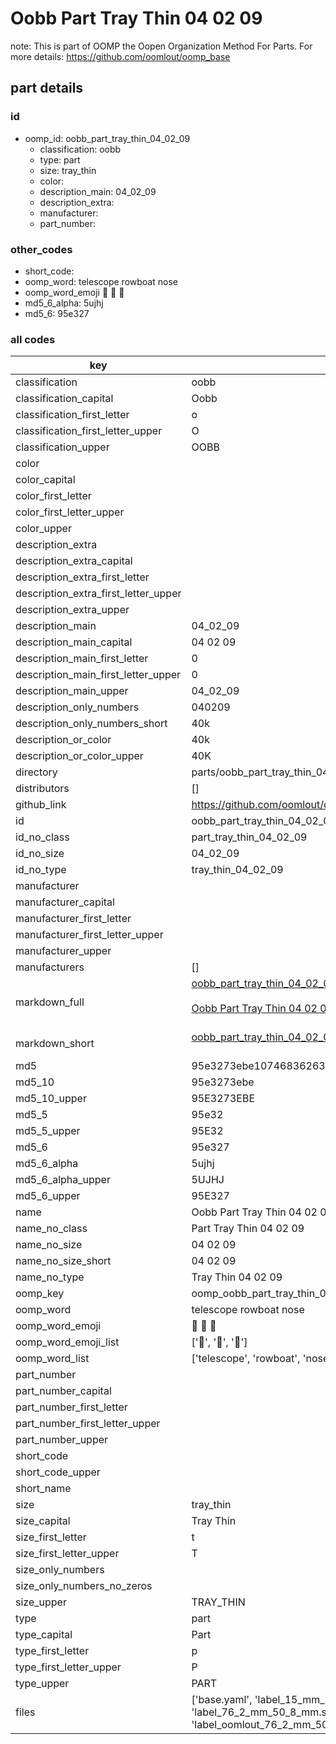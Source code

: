 # Oobb Part Tray Thin 04 02 09  

note: This is part of OOMP the Oopen Organization Method For Parts. For more details: https://github.com/oomlout/oomp_base

##  part details





### id
* oomp_id: oobb_part_tray_thin_04_02_09
  * classification: oobb
  * type: part
  * size: tray_thin
  * color: 
  * description_main: 04_02_09
  * description_extra: 
  * manufacturer: 
  * part_number: 

### other_codes
* short_code: 
* oomp_word: telescope rowboat nose
* oomp_word_emoji :telescope: :rowboat: :nose:
* md5_6_alpha: 5ujhj
* md5_6: 95e327

### all codes 
| key | value |  
| --- | --- |  
| classification | oobb |  
| classification_capital | Oobb |  
| classification_first_letter | o |  
| classification_first_letter_upper | O |  
| classification_upper | OOBB |  
| color |  |  
| color_capital |  |  
| color_first_letter |  |  
| color_first_letter_upper |  |  
| color_upper |  |  
| description_extra |  |  
| description_extra_capital |  |  
| description_extra_first_letter |  |  
| description_extra_first_letter_upper |  |  
| description_extra_upper |  |  
| description_main | 04_02_09 |  
| description_main_capital | 04 02 09 |  
| description_main_first_letter | 0 |  
| description_main_first_letter_upper | 0 |  
| description_main_upper | 04_02_09 |  
| description_only_numbers | 040209 |  
| description_only_numbers_short | 40k |  
| description_or_color | 40k |  
| description_or_color_upper | 40K |  
| directory | parts/oobb_part_tray_thin_04_02_09 |  
| distributors | [] |  
| github_link | https://github.com/oomlout/oomlout_oomp_part_src/tree/main/parts/oobb_part_tray_thin_04_02_09/working |  
| id | oobb_part_tray_thin_04_02_09 |  
| id_no_class | part_tray_thin_04_02_09 |  
| id_no_size | 04_02_09 |  
| id_no_type | tray_thin_04_02_09 |  
| manufacturer |  |  
| manufacturer_capital |  |  
| manufacturer_first_letter |  |  
| manufacturer_first_letter_upper |  |  
| manufacturer_upper |  |  
| manufacturers | [] |  
| markdown_full | [oobb_part_tray_thin_04_02_09](https://github.com/oomlout/oomlout_oomp_part_src/tree/main/parts/oobb_part_tray_thin_04_02_09/working)<br>[](https://github.com/oomlout/oomlout_oomp_part_src/tree/main/parts/oobb_part_tray_thin_04_02_09/working)<br>[Oobb Part Tray Thin 04 02 09](https://github.com/oomlout/oomlout_oomp_part_src/tree/main/parts/oobb_part_tray_thin_04_02_09/working)<br><br> |  
| markdown_short | [oobb_part_tray_thin_04_02_09](https://github.com/oomlout/oomlout_oomp_part_src/tree/main/parts/oobb_part_tray_thin_04_02_09/working)<br><br> |  
| md5 | 95e3273ebe107468362639e91856ac8e |  
| md5_10 | 95e3273ebe |  
| md5_10_upper | 95E3273EBE |  
| md5_5 | 95e32 |  
| md5_5_upper | 95E32 |  
| md5_6 | 95e327 |  
| md5_6_alpha | 5ujhj |  
| md5_6_alpha_upper | 5UJHJ |  
| md5_6_upper | 95E327 |  
| name | Oobb Part Tray Thin 04 02 09 |  
| name_no_class | Part Tray Thin 04 02 09 |  
| name_no_size | 04 02 09 |  
| name_no_size_short | 04 02 09 |  
| name_no_type | Tray Thin 04 02 09 |  
| oomp_key | oomp_oobb_part_tray_thin_04_02_09 |  
| oomp_word | telescope rowboat nose |  
| oomp_word_emoji | :telescope: :rowboat: :nose: |  
| oomp_word_emoji_list | [':telescope:', ':rowboat:', ':nose:'] |  
| oomp_word_list | ['telescope', 'rowboat', 'nose'] |  
| part_number |  |  
| part_number_capital |  |  
| part_number_first_letter |  |  
| part_number_first_letter_upper |  |  
| part_number_upper |  |  
| short_code |  |  
| short_code_upper |  |  
| short_name |  |  
| size | tray_thin |  
| size_capital | Tray Thin |  
| size_first_letter | t |  
| size_first_letter_upper | T |  
| size_only_numbers |  |  
| size_only_numbers_no_zeros |  |  
| size_upper | TRAY_THIN |  
| type | part |  
| type_capital | Part |  
| type_first_letter | p |  
| type_first_letter_upper | P |  
| type_upper | PART |  
| files | ['base.yaml', 'label_15_mm_30_mm.pdf', 'label_15_mm_30_mm.svg', 'label_76_2_mm_50_8_mm.pdf', 'label_76_2_mm_50_8_mm.svg', 'label_oomlout_76_2_mm_50_8_mm.pdf', 'label_oomlout_76_2_mm_50_8_mm.svg', 'readme.md', 'working.json', 'working.yaml'] |  
